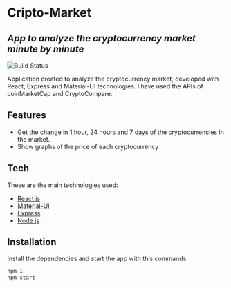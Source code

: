 # Cripto-Market
## _App to analyze the cryptocurrency market minute by minute_

![Build Status](https://travis-ci.com/P3dR099/CryptoMarket-app.svg?token=pqgpLKWQbMy9eSnob2Ym&branch=main)

Application created to analyze the cryptocurrency market, developed with React, Express and Material-UI technologies. I have used the APIs of coinMarketCap and CryptoCompare.


## Features

- Get the change in 1 hour, 24 hours and 7 days of the cryptocurrencies in the market.
- Show graphs of the price of each cryptocurrency

## Tech

These are the main technologies used:

- [React js](https://github.com/facebook/react.git)
- [Material-UI](https://material-ui.com/)
- [Express](https://expressjs.com/es/)
- [Node js](http://nodejs.org/)

## Installation

Install the dependencies and start the app with this commands.

```sh
npm i
npm start
```
